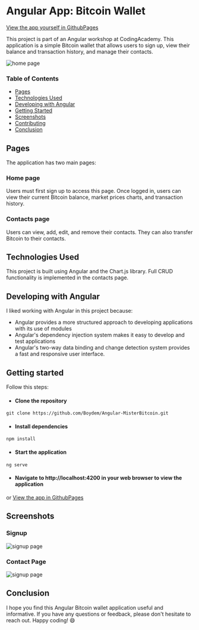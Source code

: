 # Angular App: Bitcoin Wallet

[View the app yourself in GithubPages](https://boydem.github.io/Angular-MisterBitcoin/#/)

This project is part of an Angular workshop at CodingAcademy. This application is a simple Bitcoin wallet that allows users to sign up, view their balance and transaction history, and manage their contacts.

<img src="https://res.cloudinary.com/dsperrtyj/image/upload/v1677145870/bitcoin-home_asuffj.png" title="home page">

### Table of Contents
- [Pages](#pages)
- [Technologies Used](#technologies-used)
- [Developing with Angular](#developing-with-angular)
- [Getting Started](#getting-started)
- [Screenshots](#screenshots)
- [Contributing](#contributing)
- [Conclusion](#conclusion)

## Pages
The application has two main pages:

### Home page
Users must first sign up to access this page. Once logged in, users can view their current Bitcoin balance, market prices charts, and transaction history.

### Contacts page
Users can view, add, edit, and remove their contacts. They can also transfer Bitcoin to their contacts.

## Technologies Used
This project is built using Angular and the Chart.js library. Full CRUD functionality is implemented in the contacts page.

## Developing with Angular
I liked working with Angular in this project because:

- Angular provides a more structured approach to developing applications with its use of modules
- Angular's dependency injection system makes it easy to develop and test applications
- Angular's two-way data binding and change detection system provides a fast and responsive user interface.

## Getting started
Follow this steps:
- #### Clone the repository
```git clone https://github.com/Boydem/Angular-MisterBitcoin.git```

- #### Install dependencies
```npm install```

- #### Start the application
```ng serve```

- #### Navigate to http://localhost:4200 in your web browser to view the application

or [View the app in GithubPages](https://boydem.github.io/Angular-MisterBitcoin/#/)

## Screenshots

### Signup
<img src="https://res.cloudinary.com/dsperrtyj/image/upload/v1677145869/bitcoin-signup_imbpop.jpg" title="signup page">

### Contact Page
<img src="https://res.cloudinary.com/dsperrtyj/image/upload/v1677145869/bitcoin-contact_nkqcbp.png" title="signup page">

## Conclusion
I hope you find this Angular Bitcoin wallet application useful and informative. If you have any questions or feedback, please don't hesitate to reach out. Happy coding! :smile:
